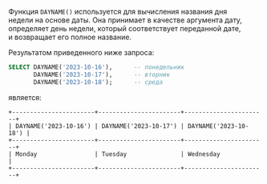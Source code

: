 Функция `DAYNAME()` используется для вычисления названия дня недели на основе даты. Она принимает в качестве аргумента дату, определяет день недели, который соответствует переданной дате, и возвращает его полное название.

Результатом приведенного ниже запроса:

```sql
SELECT DAYNAME('2023-10-16'),      -- понедельник
       DAYNAME('2023-10-17'),      -- вторник
       DAYNAME('2023-10-18');      -- среда
```

является:

```no-highlight
+-----------------------+-----------------------+-----------------------+
| DAYNAME('2023-10-16') | DAYNAME('2023-10-17') | DAYNAME('2023-10-18') |
+-----------------------+-----------------------+-----------------------+
| Monday                | Tuesday               | Wednesday             |
+-----------------------+-----------------------+-----------------------+
```